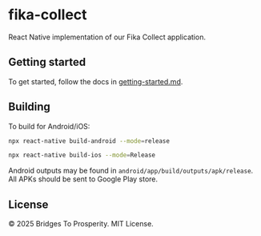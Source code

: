 # fika-collect

React Native implementation of our Fika Collect application.

## Getting started

To get started, follow the docs in [getting-started.md](./docs/getting-started.md).

## Building

To build for Android/iOS:

```bash
npx react-native build-android --mode=release
```

```bash
npx react-native build-ios --mode=Release
```

Android outputs may be found in `android/app/build/outputs/apk/release`. All APKs should be sent to Google Play store.

## License

&copy; 2025 Bridges To Prosperity. MIT License.

